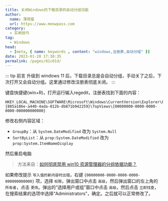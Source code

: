 ```yaml
---
title: 关闭Windows的下载目录的自动分组功能
author:
  name: 薄荷屋
  url: https://www.meowpass.com
category: 
  - 实用技巧
tag: 
  - Windows
head:
  - [meta, { name: keywords , content: "windows,注册表,自动分组" }]
date: 2023-01-20 17:38:35
permalink: /pages/81c01d/
---
```




::: tip 前言
升级到 windows 11 后，下载目录总是会自动分组，手动关了之后，下次打开又会自动分组。这里通过修改注册表彻底关闭。
:::

<!-- more -->

键盘快捷键(win+R)，打开运行输入regedit，注册表找到下面的内容：

```
HKEY_LOCAL_MACHINE\SOFTWARE\Microsoft\Windows\CurrentVersion\Explorer\FolderTypes\{885a186e-a440-4ada-812b-db871b942259}\TopViews\{00000000-0000-0000-0000-000000000000}
```

修改右侧内容区域：

- `GroupBy`：从 `System.DateModified` 改为 `System.Null`
- `SortByList`：从 `prop:System.DateModified` 改为 `prop:System.ItemNameDisplay`

然后重启电脑

> 方法来自：[如何彻底禁用 win10 资源管理器的分组依据功能？](https://www.v2ex.com/t/629634)

如果修改提示 `写入值的新内容时出错`，右键 `{00000000-0000-0000-0000-000000000000}` 项，选择 `权限`，弹出窗口中点击 `高级`，然后弹出窗口的左上角的 `所有者`，点击 `更改`。弹出的“选择用户或组”窗口中点击 `高级`，然后点击 `立即找查`，在搜索结果的选项中选择“Administrators”，确定。之后就可以正常修改了。

